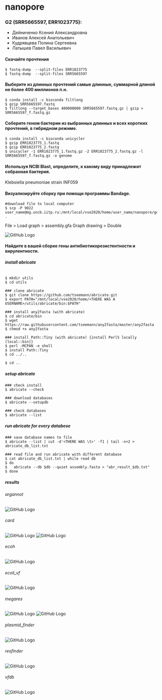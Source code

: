 # nanopore
### G2 (SRR5665597, ERR1023775):
- Дейниченко Ксения Александровна
- Иванов Алексей Анатольевич
- Кудрявцева Полина Сергеевна
- Латышев Павел Васильевич

#### Скачайте прочтения
```
$ fastq-dump  --split-files ERR1023775 
$ fastq-dump  --split-files SRR5665597
```
#### Выберите из длинных прочтений самые длинные, суммарной длиной не более 400 миллионов п.н. 
```
$ conda install -c bioconda filtlong 
$ gzip SRR5665597.fastq
$ filtlong --target_bases 400000000 SRR5665597.fastq.gz | gzip > SRR5665597_f.fastq.gz
```
#### Cоберите геном бактерии из выбранных длинных и всех коротких прочтений, в гибридном режиме. 
```
$ conda install -c bioconda unicycler
$ gzip ERR1023775_1.fastq
$ gzip ERR1023775_2.fastq
$ unicycler -1 ERR1023775_1.fastq.gz -2 ERR1023775_2.fastq.gz -l SRR5665597_f.fastq.gz -o genome
```
#### Используя NCBI Blast, определите, к какому виду принадлежит собранная бактерия. 
Klebsiella pneumoniae strain INF059
#### Визуализируйте сборку при помощи программы Bandage.
```
#download file to local computer
$ scp -P 9022 user_name@mg.uncb.iitp.ru:/mnt/local/vse2020/home/user_name/nanopore/genome/assembly.gfa .
```
File > Load graph > assembly.gfa
Graph drawing > Double

![GitHub Logo](/images/graph.png)
#### Найдите в вашей сборке гены антибиотикорезистентности и вирулентности.
##### install abricate
```

$ mkdir utils
$ cd utils

### clone abricate
$ git clone https://github.com/tseemann/abricate.git
$ export PATH="/mnt/local/vse2020/home/<THERE WAS A USERNAME>/utils/abricate/bin:$PATH"

### install any2fasta (with abricate)
$ cd abricate/bin
$ wget https://raw.githubusercontent.com/tseemann/any2fasta/master/any2fasta
$ chmod +x any2fasta

### install Path::Tiny (with abricate) {install Perl5 locally [local::bin]}
$ perl -MCPAN -e shell
$ install Path::Tiny
$ cd ../..

$ cd ..
```

##### setup abricate
```
### check install
$ abricate --check

### download databases
$ abricate --setupdb

### check databases
$ abricate --list
```

##### run abricate for every databese
```
### save database names to file
$ abricate --list | cut -d'<THERE WAS \t>' -f1 | tail -n+2 > abricate_db_list.txt

### read file and run abricate with different database
$ cat abricate_db_list.txt | while read db
$ do
$   abricate --db $db --quiet assembly.fasta > "abr_result_$db.txt"
$ done
```

##### results
###### argannot
![GitHub Logo](/images/argannot.png)
###### card
![GitHub Logo](/images/card_1.png)
![GitHub Logo](/images/card_2.png)
###### ecoh
![GitHub Logo](/images/ecoh.png)
###### ecoli_vf
![GitHub Logo](/images/ecoli_vf.png)
###### megares
![GitHub Logo](/images/megares_1.png)
![GitHub Logo](/images/megares_2.png)
###### plasmid_finder
![GitHub Logo](/images/plasmid_finder.png)
###### resfinder
![GitHub Logo](/images/resfinder.png)
###### vfdb
![GitHub Logo](/images/vfdb.png)
